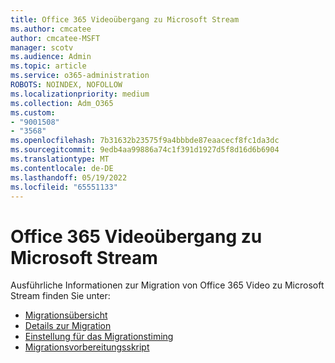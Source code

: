 ```yaml
---
title: Office 365 Videoübergang zu Microsoft Stream
ms.author: cmcatee
author: cmcatee-MSFT
manager: scotv
ms.audience: Admin
ms.topic: article
ms.service: o365-administration
ROBOTS: NOINDEX, NOFOLLOW
ms.localizationpriority: medium
ms.collection: Adm_O365
ms.custom:
- "9001508"
- "3568"
ms.openlocfilehash: 7b31632b23575f9a4bbbde87eaacecf8fc1da3dc
ms.sourcegitcommit: 9edb4aa99886a74c1f391d1927d5f8d16d6b6904
ms.translationtype: MT
ms.contentlocale: de-DE
ms.lasthandoff: 05/19/2022
ms.locfileid: "65551133"
---
```

# <a name="office-365-video-transition-to-microsoft-stream"></a>Office 365 Videoübergang zu Microsoft Stream

Ausführliche Informationen zur Migration von Office 365 Video zu Microsoft Stream finden Sie unter:

- [Migrationsübersicht](https://docs.microsoft.com/stream/migrate-from-office-365)
- [Details zur Migration](https://docs.microsoft.com/stream/streamnew/migration-details)
- [Einstellung für das Migrationstiming](https://docs.microsoft.com/stream/migration-o365video-timing-setting)
- [Migrationsvorbereitungsskript](https://docs.microsoft.com/stream/migration-o365video-prep)
